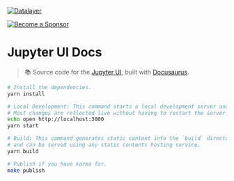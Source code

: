 [![Datalayer](https://assets.datalayer.tech/datalayer-25.svg)](https://datalayer.io)

[![Become a Sponsor](https://img.shields.io/static/v1?label=Become%20a%20Sponsor&message=%E2%9D%A4&logo=GitHub&style=flat&color=1ABC9C)](https://github.com/sponsors/datalayer)

# Jupyter UI Docs

> 📚 Source code for the [Jupyter UI](https://github.com/datalayer/jupyter-ui), built with [Docusaurus](https://docusaurus.io).

```bash
# Install the dependencies.
yarn install
```

```bash
# Local Development: This command starts a local development server and opens up a browser window.
# Most changes are reflected live without having to restart the server.
echo open http://localhost:3000
yarn start
```

```bash
# Build: This command generates static content into the `build` directory 
# and can be served using any static contents hosting service.
yarn build
```

```bash
# Publish if you have karma for.
make publish
```
